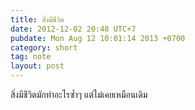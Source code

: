 ```yaml
---
title: สิ่งมีชีวิต
date: 2012-12-02 20:48 UTC+7
pubdate: Mon Aug 12 10:01:14 2013 +0700
category: short
tag: note
layout: post
---
```


สิ่งมีชีวิตมักทำอะไรซ้ำๆ แต่ไม่เคยเหมือนเดิม
